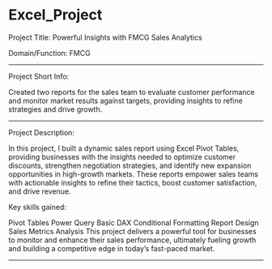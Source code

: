 # Excel_Project

Project Title:  Powerful Insights with FMCG Sales Analytics

Domain/Function: FMCG

********************

Project Short Info:

Created two reports for the sales team to evaluate customer performance and monitor market results against targets, providing insights to refine strategies and drive growth.

********************

Project Description:

In this project, I built a dynamic sales report using Excel Pivot Tables, providing businesses with the insights needed to optimize customer discounts, strengthen negotiation strategies, and identify new expansion opportunities in high-growth markets. These reports empower sales teams with actionable insights to refine their tactics, boost customer satisfaction, and drive revenue.

Key skills gained:

Pivot Tables
Power Query
Basic DAX
Conditional Formatting
Report Design
Sales Metrics Analysis
This project delivers a powerful tool for businesses to monitor and enhance their sales performance, ultimately fueling growth and building a competitive edge in today’s fast-paced market.

********************

